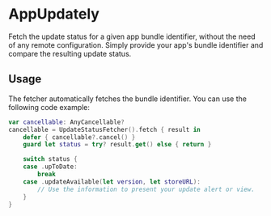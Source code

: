 # AppUpdately

Fetch the update status for a given app bundle identifier, without the need of any remote configuration. Simply provide your app's bundle identifier and compare the resulting update status.

## Usage

The fetcher automatically fetches the bundle identifier. You can use the following code example:

```swift
var cancellable: AnyCancellable?
cancellable = UpdateStatusFetcher().fetch { result in
    defer { cancellable?.cancel() }
    guard let status = try? result.get() else { return }

    switch status {
    case .upToDate:
        break
    case .updateAvailable(let version, let storeURL):
        // Use the information to present your update alert or view.
    }
}
```

